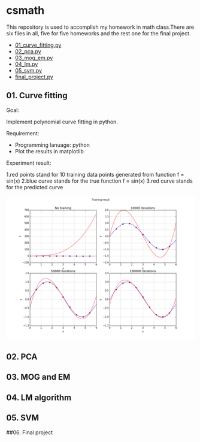 # csmath

This repository is used to accomplish my homework in math class.There are six files in all, five for five homeworks and the rest one for the final project.
- [01_curve_fitting.py](https://github.com/Jieeee/csmath/blob/master/01_curve_fitting.py)
- [02_pca.py](https://github.com/Jieeee/csmath/blob/master/02_pca.py)
- [03_mog_em.py](https://github.com/Jieeee/csmath/blob/master/03_mog_em.py)
- [04_lm.py](https://github.com/Jieeee/csmath/blob/master/04_lm.py)
- [05_svm.py](https://github.com/Jieeee/csmath/blob/master/05_svm.py)
- [final_project.py](https://github.com/Jieeee/csmath/blob/master/final_project.py)

## 01. Curve fitting
Goal:

Implement polynomial curve fitting in python.

Requirement:

- Programming lanuage: python
- Plot the results in matplotlib

Experiment result:

1.red points stand for 10 training data points generated from function f = sin(x)
2.blue curve stands for the true function f = sin(x)
3.red curve stands for the predicted curve

![image](https://github.com/Jieeee/csmath/blob/master/result/01_figure.png)

## 02. PCA
## 03. MOG and EM
## 04. LM algorithm
## 05. SVM
##06. Final project
